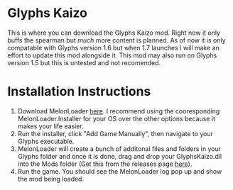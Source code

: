 # Glyphs Kaizo

This is where you can download the Glyphs Kaizo mod. Right now it only buffs the spearman but *much* more content is planned. As of now it is only compatable with Glyphs version 1.6 but when 1.7 launches I will make an effort to update this mod alongside it. This mod may also run on Glyphs version 1.5 but this is untested and not recomended.

# Installation Instructions
1) Download MelonLoader [here](https://github.com/LavaGang/MelonLoader/releases/tag/v0.7.0). I recommend using the cooresponding MelonLoader.Installer for your OS over the other options because it makes your life easier.
2) Run the installer, click "Add Game Manually", then navigate to your Glyphs executable.
3) MelonLoader will create a bunch of additonal files and folders in your Glyphs folder and once it is done, drag and drop your GlyphsKaizo.dll into the Mods folder (Get this from the releases page [here](https://github.com/BuffYoda21/Glyphs-Kaizo-Public/releases)).
4) Run the game. You should see the MelonLoader log pop up and show the mod being loaded.
